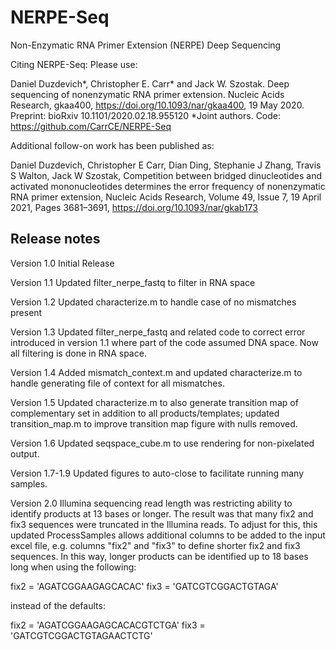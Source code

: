 # NERPE-Seq
Non-Enzymatic RNA Primer Extension (NERPE) Deep Sequencing

Citing NERPE-Seq: Please use:

Daniel Duzdevich*, Christopher E. Carr* and Jack W. Szostak. Deep sequencing of nonenzymatic RNA primer extension. Nucleic Acids Research, gkaa400, https://doi.org/10.1093/nar/gkaa400, 19 May 2020. Preprint: bioRxiv 10.1101/2020.02.18.955120 *Joint authors. Code: https://github.com/CarrCE/NERPE-Seq 

Additional follow-on work has been published as:

Daniel Duzdevich, Christopher E Carr, Dian Ding, Stephanie J Zhang, Travis S Walton, Jack W Szostak, Competition between bridged dinucleotides and activated mononucleotides determines the error frequency of nonenzymatic RNA primer extension, Nucleic Acids Research, Volume 49, Issue 7, 19 April 2021, Pages 3681–3691, https://doi.org/10.1093/nar/gkab173

## Release notes
Version 1.0 Initial Release

Version 1.1 Updated filter_nerpe_fastq to filter in RNA space

Version 1.2 Updated characterize.m to handle case of no mismatches present

Version 1.3 Updated filter_nerpe_fastq and related code to correct error introduced in version 1.1 where part of the code assumed DNA space. Now all filtering is done in RNA space.

Version 1.4 Added mismatch_context.m and updated characterize.m to handle generating file of context for all mismatches.

Version 1.5 Updated characterize.m to also generate transition map of complementary set in addition to all products/templates; updated transition_map.m to improve transition map figure with nulls removed.

Version 1.6 Updated seqspace_cube.m to use rendering for non-pixelated output.

Version 1.7-1.9 Updated figures to auto-close to facilitate running many samples.

Version 2.0 Illumina sequencing read length was restricting ability to identify products at 13 bases or longer. The result was that many fix2 and fix3 sequences were truncated in the Illumina reads. To adjust for this, this updated ProcessSamples allows additional columns to be added to the input excel file, e.g. columns "fix2" and "fix3" to define shorter fix2 and fix3 sequences. In this way, longer products can be identified up to 18 bases long when using the following:

fix2 = 'AGATCGGAAGAGCACAC'
fix3 = 'GATCGTCGGACTGTAGA'

instead of the defaults:

fix2 = 'AGATCGGAAGAGCACACGTCTGA'
fix3 = 'GATCGTCGGACTGTAGAACTCTG'

